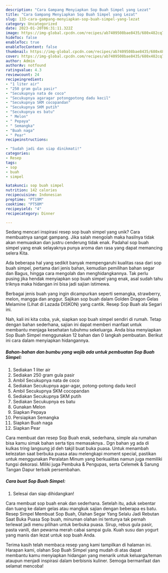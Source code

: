```yaml
---
description: "Cara Gampang Menyiapkan Sop Buah Simpel yang Lezat"
title: "Cara Gampang Menyiapkan Sop Buah Simpel yang Lezat"
slug: 133-cara-gampang-menyiapkan-sop-buah-simpel-yang-lezat
category: Uncategorized
date: 2023-01-20T06:31:11.322Z
image: https://img-global.cpcdn.com/recipes/ab7409508bae8435/680x482cq70/sop-buah-simpel-foto-resep-utama.jpg
hideToc: false
enableToc: true
enableTocContent: false
thumbnail: https://img-global.cpcdn.com/recipes/ab7409508bae8435/680x482cq70/sop-buah-simpel-foto-resep-utama.jpg
cover: https://img-global.cpcdn.com/recipes/ab7409508bae8435/680x482cq70/sop-buah-simpel-foto-resep-utama.jpg
author: Admin
authorAv: notfound
ratingvalue: 4.3
reviewcount: 24
recipeingredient:
- "1 liter air"
- "250 gram gula pasir"
- "Secukupnya nata de coco"
- "Secukupnya agaragar potongpotong dadu kecil"
- "Secukupnya SKM cocopandan"
- "Secukupnya SKM putih"
- "Secukupnya es batu"
- " Melon"
- " Pepaya"
- " Semangka"
- "Buah naga"
- " Pear"
recipeinstructions:

- "Sudah jadi dan siap dinikmati!"
categories:
- Resep
tags:
- sop
- buah
- simpel

katakunci: sop buah simpel 
nutrition: 142 calories
recipecuisine: Indonesian
preptime: "PT19M"
cooktime: "PT58M"
recipeyield: "4"
recipecategory: Dinner

---
```





Sedang mencari inspirasi resep sop buah simpel yang unik? Cara membuatnya sangat gampang. Jika salah mengolah maka hasilnya tidak akan memuaskan dan justru cenderung tidak enak. Padahal sop buah simpel yang enak selayaknya punya aroma dan rasa yang dapat memancing selera Kita.





Ada beberapa hal yang sedikit banyak mempengaruhi kualitas rasa dari sop buah simpel, pertama dari jenis bahan, kemudian pemilihan bahan segar dan Bagus, hingga cara mengolah dan menghidangkannya. Tak perlu pusing jika hendak menyiapkan sop buah simpel yang enak,      asal sudah tahu triknya maka hidangan ini bisa jadi sajian istimewa.














Berbagai jenis buah yang ingin dicampurkan seperti semangka, strawberry, melon, mangga dan anggur. Sajikan sop buah dalam Golden Dragon Gelas Melamine (Lihat di Lazada DISKON) yang cantik. Resep Sop Buah ala Segari ini.






Nah, kali ini kita coba, yuk, siapkan sop buah simpel sendiri di rumah. Tetap dengan bahan sederhana, sajian ini dapat memberi manfaat untuk membantu menjaga kesehatan tubuhmu sekeluarga. Anda bisa menyiapkan Sop Buah Simpel menggunakan 12 bahan dan 0 langkah pembuatan. Berikut ini cara dalam menyiapkan hidangannya.

<!--inarticleads1-->

##### Bahan-bahan dan bumbu yang wajib ada untuk pembuatan Sop Buah Simpel:

1. Sediakan 1 liter air
1. Sediakan 250 gram gula pasir
1. Ambil Secukupnya nata de coco
1. Sediakan Secukupnya agar-agar, potong-potong dadu kecil
1. Ambil Secukupnya SKM cocopandan
1. Sediakan Secukupnya SKM putih
1. Sediakan Secukupnya es batu
1. Gunakan  Melon
1. Siapkan  Pepaya
1. Persiapkan  Semangka
1. Siapkan Buah naga
1. Siapkan  Pear


Cara membuat dan resep Sop Buah enak, sederhana, simple ala rumahan bisa kamu simak bahan serta tips memasaknya.. Dgn bahan yg ada di kulkas tring langsung jd deh takjil buat buka puasa. Untuk menambah kelezatan saat berbuka puasa atau melengkapi moment special, pastikan untuk menggunakan Peralatan Minum yang berkualitas namun juga memiliki fungsi dekorasi. Miliki juga Pembuka &amp; Pengupas, serta Celemek &amp; Sarung Tangan Dapur terbaik persembahan. 

<!--inarticleads2-->

##### Cara buat Sop Buah Simpel:


1. Selesai dan siap dihidangkan!

Cara membuat sop buah enak dan sederhana. Setelah itu, aduk sebentar dan tuang ke dalam gelas atau mangkuk sajian dengan beberapa es batu. Resep Simpel Membuat Sop Buah, Olahan Segar Yang Selalu Jadi Rebutan Saat Buka Puasa Sop buah, minuman olahan ini tentunya tak pernah terlewat jadi menu pilihan untuk berbuka puasa. Sirup, rebus gula pasir, pasta vanili, dan pewarna merah cabai sampai gula. Kuah susu dan yogurt yang manis dan lezat untuk sop buah Anda. 

Terima kasih telah membaca resep yang kami tampilkan di halaman ini. Harapan kami, olahan Sop Buah Simpel yang mudah di atas dapat membantu kamu menyiapkan hidangan yang menarik untuk keluarga/teman ataupun menjadi inspirasi dalam berbisnis kuliner. Semoga bermanfaat dan selamat mencoba!
